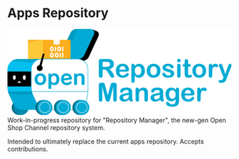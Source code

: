 # Apps Repository
![Repository Manager Logo](readme-images/repository-manager-logo-text.png)
Work-in-progress repository for "Repository Manager", the new-gen Open Shop Channel repository system.

Intended to ultimately replace the current apps repository. Accepts contributions.